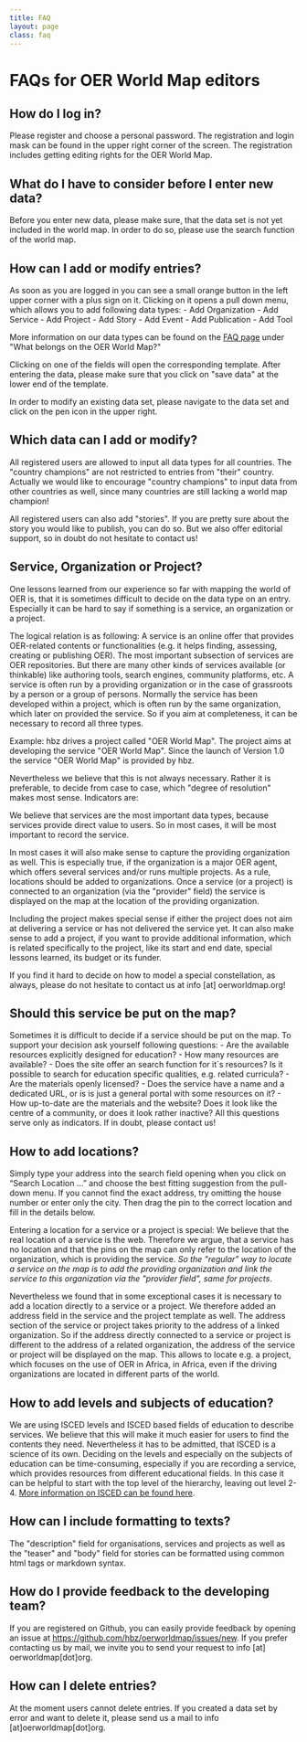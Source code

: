 ```yaml
---
title: FAQ
layout: page
class: faq
---
```


# FAQs for OER World Map editors

## How do I log in?

Please register and choose a personal password. The registration and login mask can be found in the upper right corner of the screen. The registration includes getting editing rights for the OER World Map.

## What do I have to consider before I enter new data?

Before you enter new data, please make sure, that the data set is not yet included in the world map. In order to do so, please use the search function of the world map.

## How can I add or modify entries?

As soon as you are logged in you can see a small orange button in the left upper corner with a plus sign on it. Clicking on it opens a pull down menu, which allows you to add following data types: - Add Organization - Add Service - Add Project - Add Story - Add Event - Add Publication - Add Tool

More information on our data types can be found on the [FAQ page](https://oerworldmap.org/FAQ) under "What belongs on the OER World Map?"

Clicking on one of the fields will open the corresponding template. After entering the data, please make sure that you click on "save data" at the lower end of the template.

In order to modify an existing data set, please navigate to the data set and click on the pen icon in the upper right.

## Which data can I add or modify?

All registered users are allowed to input all data types for all countries. The "country champions" are not restricted to entries from "their" country. Actually we would like to encourage "country champions" to input data from other countries as well, since many countries are still lacking a world map champion!

All registered users can also add "stories". If you are pretty sure about the story you would like to publish, you can do so. But we also offer editorial support, so in doubt do not hesitate to contact us!

## Service, Organization or Project?

One lessons learned from our experience so far with mapping the world of OER is, that it is sometimes difficult to decide on the data type on an entry. Especially it can be hard to say if something is a service, an organization or a project.

The logical relation is as following: A service is an online offer that provides OER-related contents or functionalities (e.g. it helps finding, assessing, creating or publishing OER). The most important subsection of services are OER repositories. But there are many other kinds of services available (or thinkable) like authoring tools, search engines, community platforms, etc. A service is often run by a providing organization or in the case of grassroots by a person or a group of persons. Normally the service has been developed within a project, which is often run by the same organization, which later on provided the service. So if you aim at completeness, it can be necessary to record all three types.

Example: hbz drives a project called "OER World Map". The project aims at developing the service "OER World Map". Since the launch of Version 1.0 the service "OER World Map" is provided by hbz.

Nevertheless we believe that this is not always necessary. Rather it is preferable, to decide from case to case, which "degree of resolution" makes most sense. Indicators are:

We believe that services are the most important data types, because services provide direct value to users. So in most cases, it will be most important to record the service.

In most cases it will also make sense to capture the providing organization as well. This is especially true, if the organization is a major OER agent, which offers several services and/or runs multiple projects. As a rule, locations should be added to organizations. Once a service (or a project) is connected to an organization (via the "provider" field) the service is displayed on the map at the location of the providing organization.

Including the project makes special sense if either the project does not aim at delivering a service or has not delivered the service yet. It can also make sense to add a project, if you want to provide additional information, which is related specifically to the project, like its start and end date, special lessons learned, its budget or its funder.

If you find it hard to decide on how to model a special constellation, as always, please do not hesitate to contact us at info [at] oerworldmap.org!

## Should this service be put on the map?

Sometimes it is difficult to decide if a service should be put on the map. To support your decision ask yourself following questions: - Are the available resources explicitly designed for education? - How many resources are available? - Does the site offer an search function for it`s resources? Is it possible to search for education specific qualities, e.g. related curricula? - Are the materials openly licensed? - Does the service have a name and a dedicated URL, or is is just a general portal with some resources on it? - How up-to-date are the materials and the website? Does it look like the centre of a community, or does it look rather inactive? All this questions serve only as indicators. If in doubt, please contact us!

## How to add locations?

Simply type your address into the search field opening when you click on “Search Location …” and choose the best fitting suggestion from the pull-down menu. If you cannot find the exact address, try omitting the house number or enter only the city. Then drag the pin to the correct location and fill in the details below.

Entering a location for a service or a project is special: We believe that the real location of a service is the web. Therefore we argue, that a service has no location and that the pins on the map can only refer to the location of the organization, which is providing the service. *So the "regular" way to locate a service on the map is to add the providing organization and link the service to this organization via the "provider field", same for projects*.

Nevertheless we found that in some exceptional cases it is necessary to add a location directly to a service or a project. We therefore added an address field in the service and the project template as well. The address section of the service or project takes priority to the address of a linked organization. So if the address directly connected to a service or project is different to the address of a related organization, the address of the service or project will be displayed on the map. This allows to locate e.g. a project, which focuses on the use of OER in Africa, in Africa, even if the driving organizations are located in different parts of the world.

## How to add levels and subjects of education?

We are using ISCED levels and ISCED based fields of education to describe services. We believe that this will make it much easier for users to find the contents they need. Nevertheless it has to be admitted, that ISCED is a science of its own. Deciding on the levels and especially on the subjects of education can be time-consuming, especially if you are recording a service, which provides resources from different educational fields. In this case it can be helpful to start with the top level of the hierarchy, leaving out level 2-4. [More information on ISCED can be found here](http://www.uis.unesco.org/Education/Pages/international-standard-classification-of-education.aspx).

## How can I include formatting to texts?

The "description" field for organisations, services and projects as well as the "teaser" and "body" field for stories can be formatted using common html tags or markdown syntax.

## How do I provide feedback to the developing team?

If you are registered on Github, you can easily provide feedback by opening an issue at https://github.com/hbz/oerworldmap/issues/new. If you prefer contacting us by mail, we invite you to send your request to info [at] oerworldmap[dot]org.

## How can I delete entries?

At the moment users cannot delete entries. If you created a data set by error and want to delete it, please send us a mail to info [at]oerworldmap[dot]org.